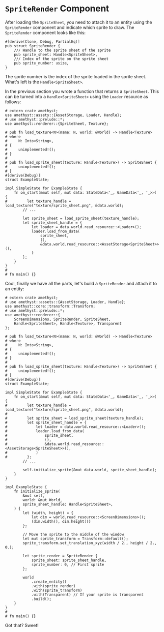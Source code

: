 # `SpriteRender` Component

After loading the `SpriteSheet`, you need to attach it to an entity using the `SpriteRender` component and indicate which sprite to draw. The `SpriteRender` component looks like this:

```rust,ignore
#[derive(Clone, Debug, PartialEq)]
pub struct SpriteRender {
    /// Handle to the sprite sheet of the sprite
    pub sprite_sheet: Handle<SpriteSheet>,
    /// Index of the sprite on the sprite sheet
    pub sprite_number: usize,
}
```

The sprite number is the index of the sprite loaded in the sprite sheet. What's left is the `Handle<SpriteSheet>`.

In the previous section you wrote a function that returns a `SpriteSheet`. This can be turned into a `Handle<SpriteSheet>` using the `Loader` resource as follows:

```rust,edition2018,no_run,noplaypen
# extern crate amethyst;
use amethyst::assets::{AssetStorage, Loader, Handle};
# use amethyst::prelude::*;
use amethyst::renderer::{SpriteSheet, Texture};

# pub fn load_texture<N>(name: N, world: &World) -> Handle<Texture>
# where
#     N: Into<String>,
# {
#     unimplemented!();
# }
#
# pub fn load_sprite_sheet(texture: Handle<Texture>) -> SpriteSheet {
#     unimplemented!();
# }
#[derive(Debug)]
struct ExampleState;

impl SimpleState for ExampleState {
    fn on_start(&mut self, mut data: StateData<'_, GameData<'_, '_>>) {
#         let texture_handle = load_texture("texture/sprite_sheet.png", &data.world);
        // ...

        let sprite_sheet = load_sprite_sheet(texture_handle);
        let sprite_sheet_handle = {
            let loader = data.world.read_resource::<Loader>();
            loader.load_from_data(
                sprite_sheet,
                (),
                &data.world.read_resource::<AssetStorage<SpriteSheet>>(),
            )
        };
    }
}
#
# fn main() {}
```

Cool, finally we have all the parts, let's build a `SpriteRender` and attach it to an entity:

```rust,edition2018,no_run,noplaypen
# extern crate amethyst;
# use amethyst::assets::{AssetStorage, Loader, Handle};
use amethyst::core::transform::Transform;
# use amethyst::prelude::*;
use amethyst::renderer::{
    ScreenDimensions, SpriteRender, SpriteSheet,
    Handle<SpriteSheet>, Handle<Texture>, Transparent
};

# pub fn load_texture<N>(name: N, world: &World) -> Handle<Texture>
# where
#     N: Into<String>,
# {
#     unimplemented!();
# }
#
# pub fn load_sprite_sheet(texture: Handle<Texture>) -> SpriteSheet {
#     unimplemented!();
# }
#[derive(Debug)]
struct ExampleState;

impl SimpleState for ExampleState {
    fn on_start(&mut self, mut data: StateData<'_, GameData<'_, '_>>) {
#         let texture_handle = load_texture("texture/sprite_sheet.png", &data.world);
# 
#         let sprite_sheet = load_sprite_sheet(texture_handle);
#         let sprite_sheet_handle = {
#             let loader = data.world.read_resource::<Loader>();
#             loader.load_from_data(
#                 sprite_sheet,
#                 (),
#                 &data.world.read_resource::<AssetStorage<SpriteSheet>>(),
#             )
#         };
        // ...

        self.initialize_sprite(&mut data.world, sprite_sheet_handle);
    }
}

impl ExampleState {
    fn initialize_sprite(
        &mut self,
        world: &mut World,
        sprite_sheet_handle: Handle<SpriteSheet>,
    ) {
        let (width, height) = {
            let dim = world.read_resource::<ScreenDimensions>();
            (dim.width(), dim.height())
        };

        // Move the sprite to the middle of the window
        let mut sprite_transform = Transform::default();
        sprite_transform.set_translation_xyz(width / 2., height / 2., 0.);

        let sprite_render = SpriteRender {
            sprite_sheet: sprite_sheet_handle,
            sprite_number: 0, // First sprite
        };

        world
            .create_entity()
            .with(sprite_render)
            .with(sprite_transform)
            .with(Transparent) // If your sprite is transparent
            .build();
    }
}
#
# fn main() {}
```

Got that? Sweet!
